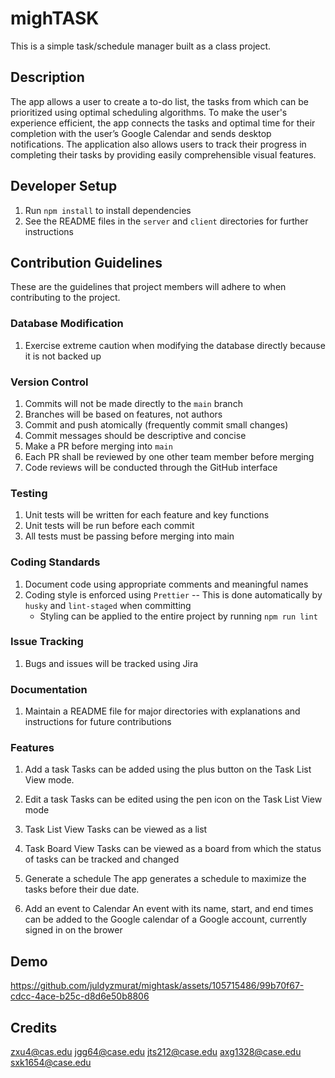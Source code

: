 # mighTASK

This is a simple task/schedule manager built as a class project.

## Description

The app allows a user to create a to-do list, the tasks from which can be prioritized using optimal scheduling algorithms. To make the user's experience efficient, the app connects the tasks and optimal time for their completion with the user’s Google Calendar and sends desktop notifications. The application also allows users to track their progress in completing their tasks by providing easily comprehensible visual features. 


## Developer Setup

1. Run `npm install` to install dependencies
1. See the README files in the `server` and `client` directories for further
   instructions

## Contribution Guidelines

These are the guidelines that project members will adhere to when contributing
to the project.

### Database Modification

1. Exercise extreme caution when modifying the database directly because it is
   not backed up

### Version Control

1. Commits will not be made directly to the `main` branch
1. Branches will be based on features, not authors
1. Commit and push atomically (frequently commit small changes)
1. Commit messages should be descriptive and concise
1. Make a PR before merging into `main`
1. Each PR shall be reviewed by one other team member before merging
1. Code reviews will be conducted through the GitHub interface

### Testing

1. Unit tests will be written for each feature and key functions
1. Unit tests will be run before each commit
1. All tests must be passing before merging into main

### Coding Standards

1. Document code using appropriate comments and meaningful names
1. Coding style is enforced using `Prettier` -- This is done automatically by
   `husky` and `lint-staged` when committing
   - Styling can be applied to the entire project by running `npm run lint`

### Issue Tracking

1. Bugs and issues will be tracked using Jira

### Documentation

1. Maintain a README file for major directories with explanations and
   instructions for future contributions

### Features

1. Add a task
Tasks can be added using the plus button on the Task List View mode.

2. Edit a task
Tasks can be edited using the pen icon on the Task List View mode

3. Task List View
Tasks can be viewed as a list

4. Task Board View
Tasks can be viewed as a board from which the status of tasks can be tracked and changed

5. Generate a schedule
The app generates a schedule to maximize the tasks before their due date. 

7. Add an event to Calendar
An event with its name, start, and end times can be added to the Google calendar of a Google account, currently signed in on the brower

## Demo 


https://github.com/juldyzmurat/mightask/assets/105715486/99b70f67-cdcc-4ace-b25c-d8d6e50b8806


## Credits
zxu4@cas.edu
jgg64@case.edu
jts212@case.edu
axg1328@case.edu
sxk1654@case.edu
